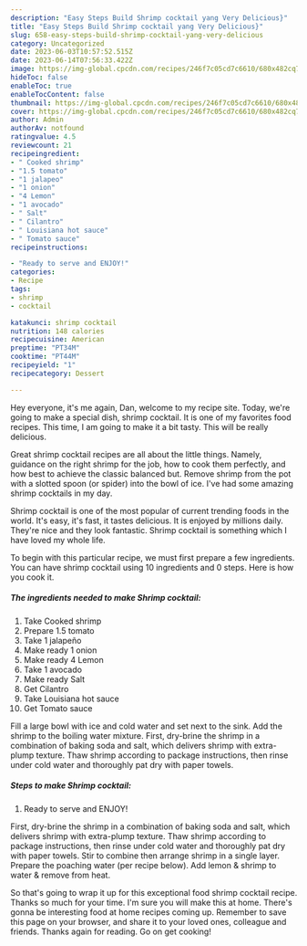 ```yaml
---
description: "Easy Steps Build Shrimp cocktail yang Very Delicious}"
title: "Easy Steps Build Shrimp cocktail yang Very Delicious}"
slug: 658-easy-steps-build-shrimp-cocktail-yang-very-delicious
category: Uncategorized
date: 2023-06-03T10:57:52.515Z
date: 2023-06-14T07:56:33.422Z
image: https://img-global.cpcdn.com/recipes/246f7c05cd7c6610/680x482cq70/shrimp-cocktail-recipe-main-photo.jpg
hideToc: false
enableToc: true
enableTocContent: false
thumbnail: https://img-global.cpcdn.com/recipes/246f7c05cd7c6610/680x482cq70/shrimp-cocktail-recipe-main-photo.jpg
cover: https://img-global.cpcdn.com/recipes/246f7c05cd7c6610/680x482cq70/shrimp-cocktail-recipe-main-photo.jpg
author: Admin
authorAv: notfound
ratingvalue: 4.5
reviewcount: 21
recipeingredient:
- " Cooked shrimp"
- "1.5 tomato"
- "1 jalapeo"
- "1 onion"
- "4 Lemon"
- "1 avocado"
- " Salt"
- " Cilantro"
- " Louisiana hot sauce"
- " Tomato sauce"
recipeinstructions:

- "Ready to serve and ENJOY!"
categories:
- Recipe
tags:
- shrimp
- cocktail

katakunci: shrimp cocktail 
nutrition: 148 calories
recipecuisine: American
preptime: "PT34M"
cooktime: "PT44M"
recipeyield: "1"
recipecategory: Dessert

---
```



Hey everyone, it's me again, Dan, welcome to my recipe site. Today, we're going to make a special dish, shrimp cocktail. It is one of my favorites food recipes. This time, I am going to make it a bit tasty. This will be really delicious.

Great shrimp cocktail recipes are all about the little things. Namely, guidance on the right shrimp for the job, how to cook them perfectly, and how best to achieve the classic balanced but. Remove shrimp from the pot with a slotted spoon (or spider) into the bowl of ice. I&#39;ve had some amazing shrimp cocktails in my day.

Shrimp cocktail is one of the most popular of current trending foods in the world. It's easy, it's fast, it tastes delicious. It is enjoyed by millions daily. They're nice and they look fantastic. Shrimp cocktail is something which I have loved my whole life.


To begin with this particular recipe, we must first prepare a few ingredients. You can have shrimp cocktail using 10 ingredients and 0 steps. Here is how you cook it.

<!--inarticleads1-->

##### The ingredients needed to make Shrimp cocktail:

1. Take  Cooked shrimp
1. Prepare 1.5 tomato
1. Take 1 jalapeño
1. Make ready 1 onion
1. Make ready 4 Lemon
1. Take 1 avocado
1. Make ready  Salt
1. Get  Cilantro
1. Take  Louisiana hot sauce
1. Get  Tomato sauce


Fill a large bowl with ice and cold water and set next to the sink. Add the shrimp to the boiling water mixture. First, dry-brine the shrimp in a combination of baking soda and salt, which delivers shrimp with extra-plump texture. Thaw shrimp according to package instructions, then rinse under cold water and thoroughly pat dry with paper towels. 

<!--inarticleads2-->

##### Steps to make Shrimp cocktail:


1. Ready to serve and ENJOY!

First, dry-brine the shrimp in a combination of baking soda and salt, which delivers shrimp with extra-plump texture. Thaw shrimp according to package instructions, then rinse under cold water and thoroughly pat dry with paper towels. Stir to combine then arrange shrimp in a single layer. Prepare the poaching water (per recipe below). Add lemon &amp; shrimp to water &amp; remove from heat. 

So that's going to wrap it up for this exceptional food shrimp cocktail recipe. Thanks so much for your time. I'm sure you will make this at home. There's gonna be interesting food at home recipes coming up. Remember to save this page on your browser, and share it to your loved ones, colleague and friends. Thanks again for reading. Go on get cooking!
